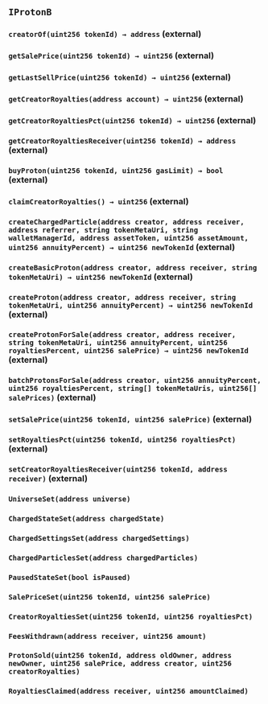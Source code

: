 ## `IProtonB`






### `creatorOf(uint256 tokenId) → address` (external)





### `getSalePrice(uint256 tokenId) → uint256` (external)





### `getLastSellPrice(uint256 tokenId) → uint256` (external)





### `getCreatorRoyalties(address account) → uint256` (external)





### `getCreatorRoyaltiesPct(uint256 tokenId) → uint256` (external)





### `getCreatorRoyaltiesReceiver(uint256 tokenId) → address` (external)





### `buyProton(uint256 tokenId, uint256 gasLimit) → bool` (external)





### `claimCreatorRoyalties() → uint256` (external)





### `createChargedParticle(address creator, address receiver, address referrer, string tokenMetaUri, string walletManagerId, address assetToken, uint256 assetAmount, uint256 annuityPercent) → uint256 newTokenId` (external)





### `createBasicProton(address creator, address receiver, string tokenMetaUri) → uint256 newTokenId` (external)





### `createProton(address creator, address receiver, string tokenMetaUri, uint256 annuityPercent) → uint256 newTokenId` (external)





### `createProtonForSale(address creator, address receiver, string tokenMetaUri, uint256 annuityPercent, uint256 royaltiesPercent, uint256 salePrice) → uint256 newTokenId` (external)





### `batchProtonsForSale(address creator, uint256 annuityPercent, uint256 royaltiesPercent, string[] tokenMetaUris, uint256[] salePrices)` (external)





### `setSalePrice(uint256 tokenId, uint256 salePrice)` (external)





### `setRoyaltiesPct(uint256 tokenId, uint256 royaltiesPct)` (external)





### `setCreatorRoyaltiesReceiver(uint256 tokenId, address receiver)` (external)






### `UniverseSet(address universe)`





### `ChargedStateSet(address chargedState)`





### `ChargedSettingsSet(address chargedSettings)`





### `ChargedParticlesSet(address chargedParticles)`





### `PausedStateSet(bool isPaused)`





### `SalePriceSet(uint256 tokenId, uint256 salePrice)`





### `CreatorRoyaltiesSet(uint256 tokenId, uint256 royaltiesPct)`





### `FeesWithdrawn(address receiver, uint256 amount)`





### `ProtonSold(uint256 tokenId, address oldOwner, address newOwner, uint256 salePrice, address creator, uint256 creatorRoyalties)`





### `RoyaltiesClaimed(address receiver, uint256 amountClaimed)`





